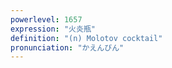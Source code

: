 ```yaml
---
powerlevel: 1657
expression: "火炎瓶"
definition: "(n) Molotov cocktail"
pronunciation: "かえんびん"
---
```

